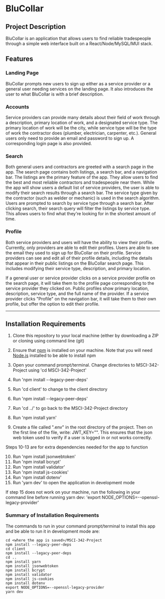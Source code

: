 # BluCollar

## Project Description

BluCollar is an application that allows users to find reliable tradespeople through a simple web interface built on a 
React/Node/MySQL/MUI stack. 

## Features

### Landing Page
BluCollar prompts new users to sign up either as a service provider or a general user needing services on the landing page. It also
introduces the user to what BluCollar is with a brief description.

### Accounts
Service providers can provide many details about their field of work through a description, primary location of work, 
and a designated service type. The primary location of work will be the city, while service type will be the type of work the
contractor does (plumber, electrician, carpenter, etc.). General users only need to provide an email and password to sign up.
A corresponding login page is also provided.

### Search
Both general users and contractors are greeted with a search page in the app. The search page contains both listings, a search bar, 
and a navigation bar. The listings are the primary feature of the app. They allow users to find the best and most reliable contractors
and tradespeople near them. While the app will show users a default list of service providers, the user is able to modify their search
results through a search bar. The service type given by the contractor (such as welder or mechanic) is used in the search algorithm. 
Users are prompted to search by service type through a search bar. After clicking search, their search query will filter the listings
by service type. This allows users to find what they're looking for in the shortest amount of time.

### Profile
Both service providers and users will have the ability to view their profile. Currently, only providers are able to edit their profiles.
Users are able to see the email they used to sign up for BluCollar on their profile. Service providers can see and edit all of their profile
details, including the details that appear in their public listings on the BluCollar search page. This includes modifying their service type,
description, and primary location.

If a general user or service provider clicks on a service provider profile on the search page, it will take them to the profile page corresponding
to the service provider they clicked on. Public profiles show primary location, description, service type, and the full name of the provider. If a
service provider clicks "Profile" on the navigation bar, it will take them to their own profile, but offer the option to edit their profile.

---

## Installation Requirements

1. Clone this repository to your local machine (either by downloading a ZIP or cloning using command line (git)
2. Ensure that [npm](https://www.npmjs.com/package/npm) is installed on your machine. Note that you will need [Node.js](https://nodejs.org/en/download/) installed to be able to install npm
3. Open your command prompt/terminal. Change directories to MSCI-342-Project using 'cd MSCI-342-Project'
4. Run 'npm install --legacy-peer-deps'
5. Run 'cd client' to change to the client directory
6. Run 'npm install --legacy-peer-deps'
7. Run 'cd ../' to go back to the MSCI-342-Project directory
8. Run 'npm install yarn'

9. Create a file called ".env" in the root directory of the project. Then on the first line of the file, write: JWT_KEY="<any string of characters>".
This ensures that the json web token used to verify if a user is logged in or not works correctly.

Steps 10-13 are for extra dependencies needed for the app to function

10. Run 'npm install jsonwebtoken'
11. Run 'npm install bcrypt'
12. Run 'npm install validator'
13. Run 'npm install js-cookies'
14. Run 'npm install dotenv'
15. Run 'yarn dev' to open the application in development mode

If step 15 does not work on your machine, run the following in your command line before running yarn dev:
'export NODE_OPTIONS=--openssl-legacy-provider'

### Summary of Installation Requirements

The commands to run in your command prompt/terminal to install this app and be able to run it in development mode are:
```
cd <where the app is saved>/MSCI-342-Project
npm install --legacy-peer-deps
cd client
npm install --legacy-peer-deps
cd ..
npm install yarn
npm install jsonwebtoken
npm install bcrypt
npm install validator
npm install js-cookies
npm install dotenv
export NODE_OPTIONS=--openssl-legacy-provider
yarn dev
```
